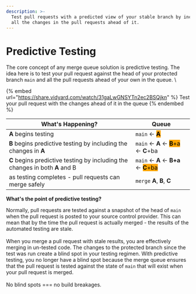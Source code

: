 ```yaml
---
description: >-
  Test pull requests with a predicted view of your stable branch by including
  all the changes in the pull requests ahead of it.
---
```


# Predictive Testing

The core concept of any merge queue solution is predictive testing. The idea here is to test your pull request against the head of your protected branch `main` and all the pull requests ahead of your own in the queue.  \


{% embed url="https://share.vidyard.com/watch/31gaLwGNSYTn2ec2BSQjkn" %}
Test your pull request with the changes ahead of it in the queue
{% endembed %}



<table><thead><tr><th width="331">What's Happening?</th><th>Queue</th></tr></thead><tbody><tr><td><strong>A</strong> begins testing</td><td><code>main</code> &#x3C;- <mark style="background-color:orange;"><strong>A</strong></mark></td></tr><tr><td><strong>B</strong> begins predictive testing by including the changes in <strong>A</strong></td><td><code>main</code> &#x3C;- <strong>A</strong> &#x3C;- <mark style="background-color:orange;"><strong>B</strong>+a</mark> &#x3C;- <strong>C</strong>+ba</td></tr><tr><td><strong>C</strong> begins predictive testing by including the changes in both <strong>A</strong> and B</td><td><code>main</code> &#x3C;- <strong>A</strong> &#x3C;- <strong>B+a</strong>  &#x3C;- <mark style="background-color:orange;"><strong>C</strong>+ba</mark></td></tr><tr><td>as testing completes - pull requests can merge safely</td><td><code>merge</code> <strong>A</strong>, <strong>B</strong>, <strong>C</strong></td></tr></tbody></table>

**What's the point of predictive testing?**

Normally, pull requests are tested against a snapshot of the head of `main` when the pull request is posted to your source control provider. This can mean that by the time the pull request is actually merged - the results of the automated testing are stale. \
\
When you merge a pull request with stale results, you are effectively merging in un-tested code. The changes to the protected branch since the test was run create a blind spot in your testing regimen. With predictive testing, you no longer have a blind spot because the merge queue ensures that the pull request is tested against the state of `main` that will exist when your pull request is merged. \
\
No blind spots === no build breakages.

